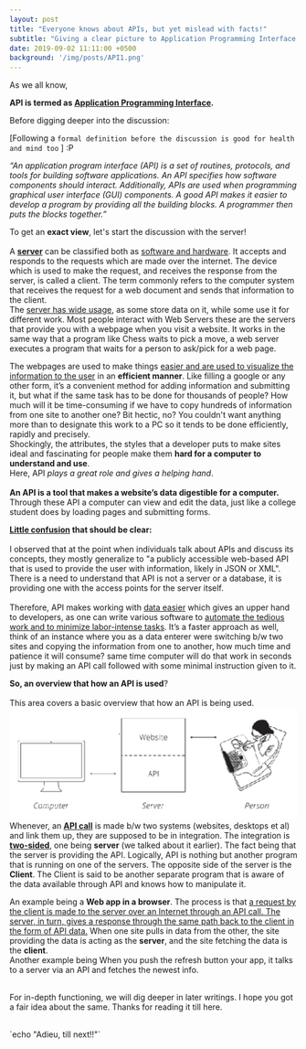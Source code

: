 ```yaml
---
layout: post
title: "Everyone knows about APIs, but yet mislead with facts!"
subtitle: "Giving a clear picture to Application Programming Interface a.k.a APIs"
date: 2019-09-02 11:11:00 +0500
background: '/img/posts/API1.png'
---
```


As we all know, 

<b> API is termed as <u>Application Programming Interface</u>. </b>

 Before digging deeper into the discussion:

 [Following a `formal definition before the discussion is good for health and mind too` ] :P

<i> “An application program interface (API) is a set of routines, protocols, and tools for building software applications. An API specifies how software components should interact. Additionally, APIs are used when programming graphical user interface (GUI) components. A good API makes it easier to develop a program by providing all the building blocks. A programmer then puts the blocks together.” </i>
<p>
  To get an <b>exact view</b>, let's start the discussion with the server!
  <br>
  <br>
  A <u><b>server</b></u> can be classified both as <u>software and hardware</u>. It accepts and responds to the requests which are made over the internet. The device which is used to make the request, and receives the response from the server, is called a client. 
  The term commonly refers to the computer system that receives the request for a web document and sends that information to the client.
  <br>
  The <u>server has wide usage</u>, as some store data on it, while some use it for different work. Most people interact with Web Servers these are the servers that provide you with a webpage when you visit a website. It works in the same way that a program like Chess waits to pick a move, a web server executes a program that waits for a person to ask/pick for a web page.
</p>
<p>
  The webpages are used to make things <u>easier and are used to visualize the information to the user</u> in an <b>efficient manner</b>. Like filling a google or any other form, it’s a convenient method for adding information and submitting it, but what if the same task has to be done for thousands of people? How much will it be time-consuming if we have to copy hundreds of information from one site to another one? Bit hectic, no?
  You couldn't want anything more than to designate this work to a PC so it tends to be done efficiently, rapidly and precisely. 
  <br>
  Shockingly, the attributes, the styles that a developer puts to make sites ideal and fascinating for people make them <b>hard for a computer to understand and use</b>.
  <br>
  Here, API <i>plays a great role and gives a helping hand</i>.<br>
  <br>
 <b> An API is a tool that makes a website’s data digestible for a computer. </b><br>Through these API a computer can view and edit the data, just like a college student does by loading pages and submitting forms.
</p>
<p>
 <b><u> Little confusion</u> that should be clear:</b><br>
  <br>
  I observed that at the point when individuals talk about APIs and discuss its concepts, they mostly generalize to "a publicly accessible web-based API that is used to provide the user with information, likely in JSON or XML". There is a need to understand that API is not a server or a database, it is providing one with the access points for the server itself.<br><br>
  Therefore, API makes working with <u>data easier</u> which gives an upper hand to developers, as one can write various software to <u>automate the tedious work and to minimize labor-intense tasks</u>. It’s a faster approach as well, think of an instance where you as a data enterer were switching b/w two sites and copying the information from one to another, how much time and patience it will consume? same time computer will do that work in seconds just by making an API call followed with some minimal instruction given to it.
</p>
<p>
  <b>So, an overview that how an API is used</b>?<br>
  <br>
  This area covers a basic overview that how an API is being used.
  <img src='/img/posts/API2.png'>
  Whenever, an <u><b>API call</b></u> is made b/w two systems (websites, desktops et al) and link them up, they are supposed to be in integration.
  The integration is <b><u>two-sided</u></b>, one being <b>server</b> (we talked about it earlier). The fact being that the server is providing the API. Logically, API is nothing but another program that is running on one of the servers.
  The opposite side of the server is the <b>Client</b>. 
  The Client is said to be another separate program that is aware of the data available through API and knows how to manipulate it.
</p>
<p>
  An example being a <b>Web app in a browser</b>. The process is that <u>a request by the client is made to the server over an Internet through an API call. The server, in turn, gives a response through the same path back to the client in the form of API data.</u> When one site pulls in data from the other, the site providing the data is acting as the <b>server</b>, and the site fetching the data is the <b>client</b>.<br>
  Another example being When you push the refresh button your app, it talks to a server via an API and fetches the newest info. 
</p>
<p>
  <br>
  For in-depth functioning, we will dig deeper in later writings. I hope you got a fair idea about the same.
  Thanks for reading it till here.</p>
<br>
  `echo "Adieu, till next!!"`

